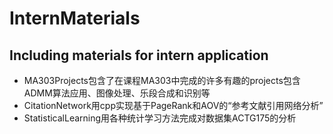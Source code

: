 # InternMaterials
Including materials for intern application
-----
- MA303Projects包含了在课程MA303中完成的许多有趣的projects包含ADMM算法应用、图像处理、乐段合成和识别等
- CitationNetwork用cpp实现基于PageRank和AOV的“参考文献引用网络分析”
- StatisticalLearning用各种统计学习方法完成对数据集ACTG175的分析
